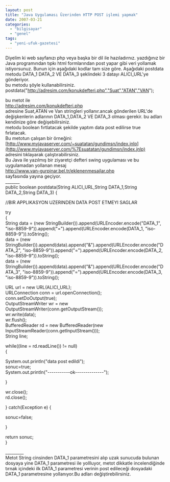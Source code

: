 ```yaml
---
layout: post
title: "Java Uygulaması Üzerinden HTTP POST işlemi yapmak"
date: 2007-03-21
categories: 
  - "bilgisayar"
  - "genel"
tags: 
  - "yeni-ufuk-gazetesi"
---
```


Diyelim ki web sayfanızı php veya başka bir dil ile hazıladırnız. yazdığınız bir Java programından tıpkı html formlarından post yapar gibi veri yollamak istiyorsunuz. Bunun için aşağıdaki kodlar tam size göre. Aşağıdaki postdata metodu DATA\_1 DATA\_2 VE DATA\_3 şeklindeki 3 datayı ALICI\_URL'ye gönderiyor.  
bu metodu şöyle kullanabilirsiniz.  
postdata("http://adresim.com/konukdefteri.php","Suat","ATAN","VAN");  
  
bu metot ile  
http://adresim.com/konukdefteri.php  
adresine Suat,ATAN ve Van stringleri yollanır.ancak gönderilen URL'de değişkenlerin adlarının DATA\_1,DATA\_2 VE DATA\_3 olması gerekir. bu adları kendinize göre değişebilirsiniz.  
metodu boolean fırtlatacak şekilde yaptım data post edilirse true  
fırlatacak.  
Bu metotun çalışan bir örneğini:  
[http://www.myjavaserver.com/~suatatan/gundimsn/index.jnlp](http://www.myjavaserver.com/%7Esuatatan/gundimsn/index.jnlp)  
adresini tıklayarak çalıştırabilirsiniz.  
Bu Java ile yazılmış bir ziyaretçi defteri swing uygulaması ve bu uygulamadan yollanan mesaj  
http://www.van-gurpinar.bel.tr/eklenenmesajlar.php  
sayfasında yayına geçiyor.  
\_\_\_\_\_\_\_  
public boolean postdata(String ALICI\_URL,String DATA\_1,String DATA\_2,String DATA\_3) {  
  
//BIR APPLIKASYON UZERINDEN DATA POST ETMEYI SAGLAR  
  
  
try  
{  
String data = (new StringBuilder()).append(URLEncoder.encode("DATA\_1", "iso-8859-9")).append("=").append(URLEncoder.encode(DATA\_1, "iso-8859-9")).toString();  
data = (new StringBuilder()).append(data).append("&").append(URLEncoder.encode("DATA\_2", "iso-8859-9")).append("=").append(URLEncoder.encode(DATA\_2, "iso-8859-9")).toString();  
data = (new StringBuilder()).append(data).append("&").append(URLEncoder.encode("DATA\_3", "iso-8859-9")).append("=").append(URLEncoder.encode(DATA\_3, "iso-8859-9")).toString();  
  
  
URL url = new URL(ALICI\_URL);  
URLConnection conn = url.openConnection();  
conn.setDoOutput(true);  
OutputStreamWriter wr = new OutputStreamWriter(conn.getOutputStream());  
wr.write(data);  
wr.flush();  
BufferedReader rd = new BufferedReader(new InputStreamReader(conn.getInputStream()));  
String line;  
  
  
while((line = rd.readLine()) != null)  
{  
  
  
System.out.println("data post edildi");  
sonuc=true;  
System.out.println("-----------ok--------------");  
  
}  
  
wr.close();  
rd.close();  
  
} catch(Exception e) {  
  
sonuc=false;  
  
}  
  
return sonuc;  
}  
  
\_\_\_\_\_\_\_\_\_  
Metot String cinsinden DATA\_1 parametresini alıp uzak sunucuda bulunan dosyaya yine DATA\_1 parametresi ile yollluyor, metot dikkatle incelendiğinde tırnak içindeki ilk DATA\_1 parametresi verinin post edileceği dosyadaki DATA\_1 parametresine yollanıyor.Bu adları değiştirebilirsiniz.
